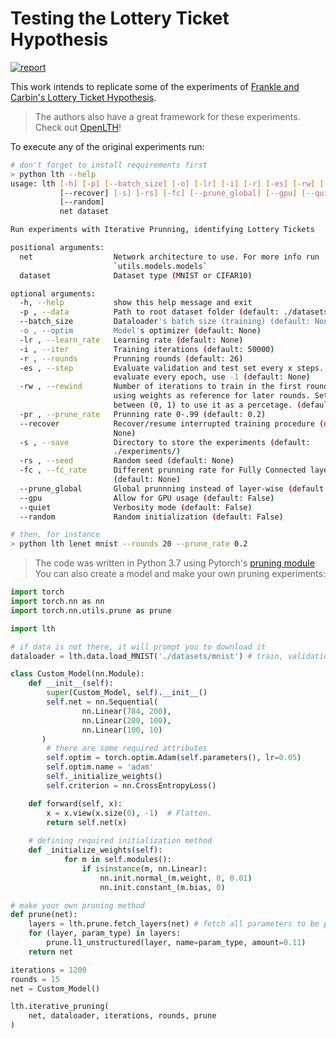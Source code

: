 # Testing the Lottery Ticket Hypothesis
[![report](https://img.shields.io/badge/Report-pdf-lightgrey)](https://nbviewer.jupyter.org/github/artur-deluca/lth/blob/master/Report.pdf)

This work intends to replicate some of the experiments of [Frankle and Carbin's Lottery Ticket Hypothesis](https://openreview.net/forum?id=rJl-b3RcF7).

> The authors also have a great framework for these experiments. Check out [OpenLTH](https://github.com/facebookresearch/open_lth/)!

To execute any of the original experiments run:
```bash
# don't forget to install requirements first
> python lth --help
usage: lth [-h] [-p] [--batch_size] [-o] [-lr] [-i] [-r] [-es] [-rw] [-pr]
           [--recover] [-s] [-rs] [-fc] [--prune_global] [--gpu] [--quiet]
           [--random]
           net dataset

Run experiments with Iterative Prunning, identifying Lottery Tickets

positional arguments:
  net                  Network architecture to use. For more info run
                       `utils.models.models`
  dataset              Dataset type (MNIST or CIFAR10)

optional arguments:
  -h, --help           show this help message and exit
  -p , --data          Path to root dataset folder (default: ./datasets/)
  --batch_size         Dataloader's batch size (training) (default: None)
  -o , --optim         Model's optimizer (default: None)
  -lr , --learn_rate   Learning rate (default: None)
  -i , --iter          Training iterations (default: 50000)
  -r , --rounds        Prunning rounds (default: 26)
  -es , --step         Evaluate validation and test set every x steps. To
                       evaluate every epoch, use -1 (default: None)
  -rw , --rewind       Number of iterations to train in the first round before
                       using weights as reference for later rounds. Set rewind
                       between (0, 1) to use it as a percetage. (default: 0)
  -pr , --prune_rate   Prunning rate 0-.99 (default: 0.2)
  --recover            Recover/resume interrupted training procedure (default:
                       None)
  -s , --save          Directory to store the experiments (default:
                       ./experiments/)
  -rs , --seed         Random seed (default: None)
  -fc , --fc_rate      Different prunning rate for Fully Connected layers
                       (default: None)
  --prune_global       Global prunnning instead of layer-wise (default: False)
  --gpu                Allow for GPU usage (default: False)
  --quiet              Verbosity mode (default: False)
  --random             Random initialization (default: False)

# then, for instance
> python lth lenet mnist --rounds 20 --prune_rate 0.2
```
> The code was written in Python 3.7 using Pytorch's [pruning module](https://pytorch.org/tutorials/intermediate/pruning_tutorial.html)
You can also create a model and make your own pruning experiments:

```python
import torch
import torch.nn as nn
import torch.nn.utils.prune as prune

import lth

# if data is not there, it will prompt you to download it
dataloader = lth.data.load_MNIST('./datasets/mnist') # train, validation and test dataloaders

class Custom_Model(nn.Module):
    def __init__(self):
        super(Custom_Model, self).__init__()
        self.net = nn.Sequential(
                nn.Linear(784, 200),
                nn.Linear(200, 100),
                nn.Linear(100, 10)
       )
        # there are some required attributes
        self.optim = torch.optim.Adam(self.parameters(), lr=0.05)
        self.optim.name = 'adam'
        self._initialize_weights()
        self.criterion = nn.CrossEntropyLoss()

    def forward(self, x):
        x = x.view(x.size(0), -1)  # Flatten.
        return self.net(x)
    
    # defining required initialization method
    def _initialize_weights(self):
            for m in self.modules():
                if isinstance(m, nn.Linear):
                    nn.init.normal_(m.weight, 0, 0.01)
                    nn.init.constant_(m.bias, 0)

# make your own pruning method   
def prune(net):
    layers = lth.prune.fetch_layers(net) # fetch all parameters to be pruned
    for (layer, param_type) in layers: 
        prune.l1_unstructured(layer, name=param_type, amount=0.11)
    return net

iterations = 1200
rounds = 15
net = Custom_Model()

lth.iterative_pruning(
    net, dataloader, iterations, rounds, prune
)

```


